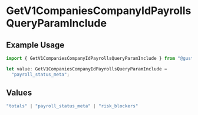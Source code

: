 # GetV1CompaniesCompanyIdPayrollsQueryParamInclude

## Example Usage

```typescript
import { GetV1CompaniesCompanyIdPayrollsQueryParamInclude } from "@gusto/embedded-api/models/operations/getv1companiescompanyidpayrolls.js";

let value: GetV1CompaniesCompanyIdPayrollsQueryParamInclude =
  "payroll_status_meta";
```

## Values

```typescript
"totals" | "payroll_status_meta" | "risk_blockers"
```